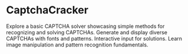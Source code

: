 # CaptchaCracker
Explore a basic CAPTCHA solver showcasing simple methods for recognizing and solving CAPTCHAs. Generate and display diverse CAPTCHAs with fonts and patterns. Interactive input for solutions. Learn image manipulation and pattern recognition fundamentals.
